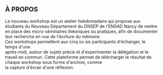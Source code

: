 
## À PROPOS

Le nouveau workshop est un atelier hebdomadaire qui propose aux étudiants du Nouveau Département du DNSEP de l'ENSAD Nancy de mettre en place des micro-séminaires théoriques ou pratiques, afin de documenter leur recherche en vue de l'écriture du mémoire. </br> Ces workshops permettent aux cinq ou six participants d'échanger, le temps d'une </br> après-midi, autour de sujets précis et d'experimenter la délégation et le travail en commun.
Cette plateforme permet de télécharger le résultat de chaque workshop sous forme d'archive, comme </br> la capture d'écran d'une réflexion.